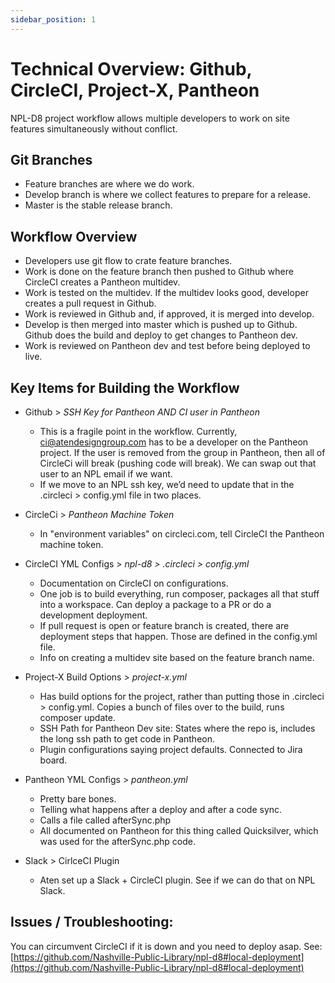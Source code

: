 ```yaml
---
sidebar_position: 1
---
```


# Technical Overview: Github, CircleCI, Project-X, Pantheon

NPL-D8 project workflow allows multiple developers to work on site features simultaneously without conflict.

## Git Branches

- Feature branches are where we do work.
- Develop branch is where we collect features to prepare for a release.
- Master is the stable release branch.

## Workflow Overview

- Developers use git flow to crate feature branches.
- Work is done on the feature branch then pushed to Github where CircleCI creates a Pantheon multidev.
- Work is tested on the multidev. If the multidev looks good, developer creates a pull request in Github.
- Work is reviewed in Github and, if approved, it is merged into develop.
- Develop is then merged into master which is pushed up to Github. Github does the build and deploy to get changes to Pantheon dev.
- Work is reviewed on Pantheon dev and test before being deployed to live.

## Key Items for Building the Workflow

- Github > *SSH Key for Pantheon AND CI user in Pantheon*
   - This is a fragile point in the workflow. Currently, ci@atendesigngroup.com has to be a developer on the Pantheon project. If the user is removed from the group in Pantheon, then all of CircleCi will break (pushing code will break). We can swap out that user to an NPL email if we want.
   - If we move to an NPL ssh key, we’d need to update that in the .circleci > config.yml file in two places.

- CircleCi > *Pantheon Machine Token*
   - In "environment variables" on circleci.com, tell CircleCI the Pantheon machine token.

- CircleCI YML Configs > *npl-d8 > .circleci > config.yml*
   - Documentation on CircleCI on configurations.
   - One job is to build everything, run composer, packages all that stuff into a workspace. Can deploy a package to a PR or do a development deployment.
   - If pull request is open or feature branch is created, there are deployment steps that happen. Those are defined in the config.yml file.
   - Info on creating a multidev site based on the feature branch name.

- Project-X Build Options > *project-x.yml*
   - Has build options for the project, rather than putting those in .circleci > config.yml. Copies a bunch of files over to the build, runs composer update.
   - SSH Path for Pantheon Dev site: States where the repo is, includes the long ssh path to get code in Pantheon.
   - Plugin configurations saying project defaults. Connected to Jira board.

- Pantheon YML Configs > *pantheon.yml*
   - Pretty bare bones.
   - Telling what happens after a deploy and after a code sync.
   - Calls a file called afterSync.php
   - All documented on Pantheon for this thing called Quicksilver, which was used for the afterSync.php code.

- Slack > CirlceCI Plugin
   - Aten set up a Slack + CircleCI plugin. See if we can do that on NPL Slack.

## Issues / Troubleshooting:
You can circumvent CircleCI if it is down and you need to deploy asap. See: [https://github.com/Nashville-Public-Library/npl-d8#local-deployment](https://github.com/Nashville-Public-Library/npl-d8#local-deployment)
